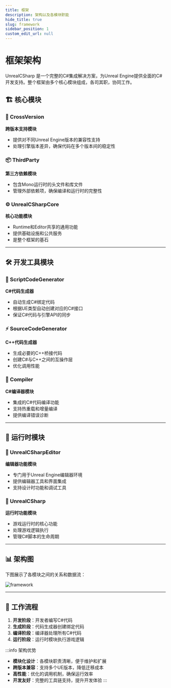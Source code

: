```yaml
---
title: 框架
description: 架构以及各模块职能
hide_title: true
slug: framework
sidebar_position: 1
custom_edit_url: null
---
```


# 框架架构

UnrealCSharp 是一个完整的C#集成解决方案，为Unreal Engine提供全面的C#开发支持。整个框架由多个核心模块组成，各司其职，协同工作。

## 🏗️ 核心模块

### 🔄 CrossVersion
**跨版本支持模块**
- 提供对不同Unreal Engine版本的兼容性支持
- 处理引擎版本差异，确保代码在多个版本间的稳定性

### 📦 ThirdParty
**第三方依赖模块**
- 包含Mono运行时的头文件和库文件
- 管理外部依赖项，确保编译和运行时的完整性

### ⚙️ UnrealCSharpCore
**核心功能模块**
- Runtime和Editor共享的通用功能
- 提供基础设施和公共服务
- 是整个框架的基石

---

## 🛠️ 开发工具模块

### 📝 ScriptCodeGenerator
**C#代码生成器**
- 自动生成C#绑定代码
- 根据UE类型自动创建对应的C#接口
- 保证C#代码与引擎API的同步

### ⚡ SourceCodeGenerator
**C++代码生成器**
- 生成必要的C++桥接代码
- 创建C#与C++之间的互操作层
- 优化调用性能

### 🔨 Compiler
**C#编译器模块**
- 集成的C#代码编译功能
- 支持热重载和增量编译
- 提供编译错误诊断

---

## 🎯 运行时模块

### 🎨 UnrealCSharpEditor
**编辑器功能模块**
- 专门用于Unreal Engine编辑器环境
- 提供编辑器工具和界面集成
- 支持设计时功能和调试工具

### 🚀 UnrealCSharp
**运行时功能模块**
- 游戏运行时的核心功能
- 处理游戏逻辑执行
- 管理C#脚本的生命周期

---

## 📊 架构图

下图展示了各模块之间的关系和数据流：

![framework](./img/framework.png)

---

## 🔄 工作流程

1. **开发阶段**：开发者编写C#代码
2. **生成阶段**：代码生成器创建绑定代码
3. **编译阶段**：编译器处理所有C#代码
4. **运行阶段**：运行时模块执行游戏逻辑

:::info 架构优势
- **模块化设计**：各模块职责清晰，便于维护和扩展
- **跨版本兼容**：支持多个UE版本，降低迁移成本
- **高性能**：优化的调用机制，确保运行效率
- **开发友好**：完整的工具链支持，提升开发体验
:::
